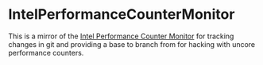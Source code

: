 # IntelPerformanceCounterMonitor

This is a mirror of the
[Intel Performance Counter Monitor](https://software.intel.com/en-us/articles/intel-performance-counter-monitor-a-better-way-to-measure-cpu-utilization)
for tracking changes in git and providing a base to branch from for hacking with uncore performance counters.
